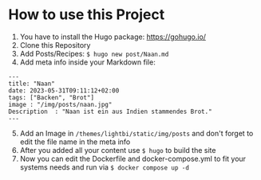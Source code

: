 # How to use this Project

1. You have to install the Hugo package: https://gohugo.io/
2. Clone this Repository
3. Add Posts/Recipes: `$ hugo new post/Naan.md`
4. Add meta info inside your Markdown file:
```
---
title: "Naan"
date: 2023-05-31T09:11:12+02:00
tags: ["Backen", "Brot"]
image : "/img/posts/naan.jpg"
Description  : "Naan ist ein aus Indien stammendes Brot."
---
```
5. Add an Image in `/themes/lightbi/static/img/posts` and don't forget to edit the file name in the meta info
6. After you added all your content use `$ hugo` to build the site
7. Now you can edit the Dockerfile and docker-compose.yml to fit your systems needs and run via `$ docker compose up -d`
